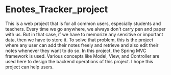 # Enotes_Tracker_project
This is a web project that is for all common users, especially students and teachers. Every time we go anywhere, we always don't carry pen and paper with us. But in that case, if we have to memorize any sensitive or important data, then we have to store it. To solve that problem, this is the project where any user can add their notes freely and retrieve and also edit their notes whenever they want to do so. In this project, the Spring MVC framework is used. Various concepts like Model, View, and Controller are used here to design the backend operations of this project. I hope this project can help users.
